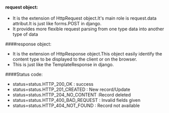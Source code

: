 #### request object: 
+ It is the extension of HttpRequest object.It's main role is request.data attribut.It is just like forms.POST in django.
+ It provides more flexible request parsing from one type data into another type of data

####response object:

+ It is the extension of HttpResponse object.This object easily identify the content type to be displayed to the client or on the browser.
+ This is just like the TemplateResponse in django.

####Status code:
+ status=status.HTTP_200_OK : success 
+ status=status.HTTP_201_CREATED : New record/Update
+ status=status.HTTP_204_NO_CONTENT :Record deleted
+ status=status.HTTP_400_BAD_REQUEST : Invalid fields given
+ status=status.HTTP_404_NOT_FOUND : Record not available
 

